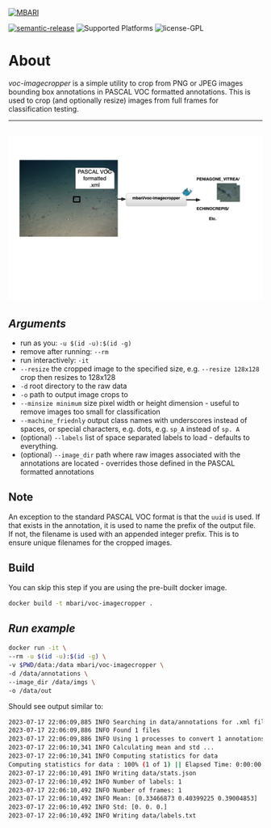 [![MBARI](https://www.mbari.org/wp-content/uploads/2014/11/logo-mbari-3b.png)](http://www.mbari.org)

[![semantic-release](https://img.shields.io/badge/%20%20%F0%9F%93%A6%F0%9F%9A%80-semantic--release-e10079.svg)](https://github.com/semantic-release/semantic-release)
![Supported Platforms](https://img.shields.io/badge/Supported%20Platforms-Windows%20%7C%20macOS%20%7C%20Linux-green)
![license-GPL](https://img.shields.io/badge/license-GPL-blue)

# About

*voc-imagecropper* is a simple utility to crop from PNG or JPEG images bounding box annotations in PASCAL VOC formatted annotations.
This is used to crop (and optionally resize) images from full frames for classification testing.
    
---
![](https://raw.githubusercontent.com/mbari-org/voc-cropper/main/img/flow.jpg)
---

## *Arguments* 

  * run as you:  `-u $(id -u):$(id -g)`
  * remove after running: `--rm`
  * run interactively: `-it`
  * `--resize` the cropped image to the specified size, e.g. `--resize 128x128` crop then resizes to 128x128
  * `-d` root directory to the raw data
  * `-o` path to output image crops to
  * `--minsize minimum` size pixel width or height dimension - useful to remove images too small for classification
  * `--machine_friednly` output class names with underscores instead of spaces, or special characters, e.g. dots, e.g. `sp_A` instead of `sp. A`
  * (optional) `--labels` list of space separated labels to load - defaults to everything. 
  * (optional) `--image_dir` path where raw images associated with the annotations are located - overrides those defined
  in the PASCAL formatted annotations

## Note

An exception to the standard PASCAL VOC format is that the `uuid` is used.  If that exists in the annotation, it is used to name the prefix of the output file.  
If not, the filename is used with an appended integer prefix.  This is to ensure unique filenames for the cropped images.

## Build

You can skip this step if you are using the pre-built docker image.

```bash
docker build -t mbari/voc-imagecropper .
```
## *Run example*

```bash
docker run -it \
--rm -u $(id -u):$(id -g) \
-v $PWD/data:/data mbari/voc-imagecropper \
-d /data/annotations \
--image_dir /data/imgs \
-o /data/out
```

Should see output similar to:
```bash
2023-07-17 22:06:09,885 INFO Searching in data/annotations for .xml files
2023-07-17 22:06:09,886 INFO Found 1 files
2023-07-17 22:06:09,886 INFO Using 1 processes to convert 1 annotations ...
2023-07-17 22:06:10,341 INFO Calculating mean and std ...
2023-07-17 22:06:10,341 INFO Computing statistics for data
Computing statistics for data : 100% (1 of 1) || Elapsed Time: 0:00:00 Time:  0:00:00
2023-07-17 22:06:10,491 INFO Writing data/stats.json
2023-07-17 22:06:10,492 INFO Number of labels: 1
2023-07-17 22:06:10,492 INFO Number of frames: 1
2023-07-17 22:06:10,492 INFO Mean: [0.33466873 0.40399225 0.39004853]
2023-07-17 22:06:10,492 INFO Std: [0. 0. 0.]
2023-07-17 22:06:10,492 INFO Writing data/labels.txt
```
